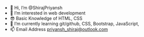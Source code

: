 - 👋 Hi, I’m @ShirajPriyansh
- 👀 I’m interested in web development
- 😎 Basic Knowledge of HTML, CSS
- 🌱 I’m currently learning git/github, CSS, Bootstrap, JavaScript,
- 📫 Email Address priyansh_shiraj@outlook.com

<!---
ShirajPriyansh/ShirajPriyansh is a ✨ special ✨ repository because its `README.md` (this file) appears on your GitHub profile.
You can click the Preview link to take a look at your changes.
--->
